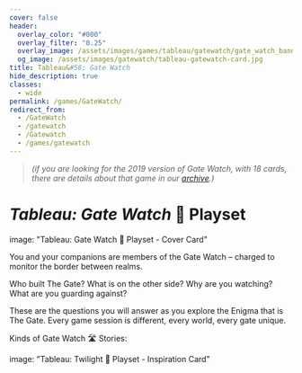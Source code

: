 ```yaml
---
cover: false
header:
  overlay_color: "#000"
  overlay_filter: "0.25"
  overlay_image: /assets/images/games/tableau/gatewatch/gate_watch_banner_1600_212.jpg
  og_image: /assets/images/gatewatch/tableau-gatewatch-card.jpg
title: Tableau&#58; Gate Watch
hide_description: true
classes:
  - wide
permalink: /games/GateWatch/
redirect_from:
  - /GateWatch
  - /gatewatch
  - /Gatewatch
  - /games/gatewatch
---
```


> _(if you are looking for the 2019 version of Gate Watch, with 18 cards, there are details about that game in our [archive](/GateWatch2019).)_

# ***Tableau:*** *Gate Watch* 🚪 Playset

image: "Tableau: Gate Watch 🚪 Playset - Cover Card"

You and your companions are members of the Gate Watch – charged to monitor the border between realms.

Who built The Gate? What is on the other side? Why are you watching? What are you guarding against?

These are the questions you will answer as you explore the Enigma that is The Gate. Every game session is different, every world, every gate unique.

Kinds of Gate Watch 🛣 Stories:

image: "Tableau: Twilight 🚪 Playset - Inspiration Card"
